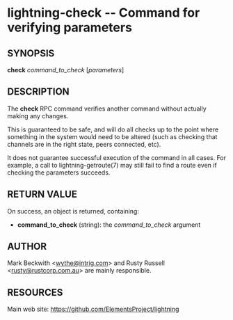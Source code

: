 lightning-check -- Command for verifying parameters
==============================

SYNOPSIS
--------

**check** *command\_to\_check* [*parameters*]

DESCRIPTION
-----------

The **check** RPC command verifies another command without actually 
making any changes.

This is guaranteed to be safe, and will do all checks up to the point
where something in the system would need to be altered (such as checking
that channels are in the right state, peers connected, etc).

It does not guarantee successful execution of the command in all
cases. For example, a call to lightning-getroute(7) may still fail to
find a route even if checking the parameters succeeds.

RETURN VALUE
------------

[comment]: # (GENERATE-FROM-SCHEMA-START)
On success, an object is returned, containing:

- **command\_to\_check** (string): the *command\_to\_check* argument

[comment]: # (GENERATE-FROM-SCHEMA-END)

AUTHOR
------

Mark Beckwith <<wythe@intrig.com>> and Rusty Russell
<<rusty@rustcorp.com.au>> are mainly responsible.

RESOURCES
---------

Main web site: <https://github.com/ElementsProject/lightning>

[comment]: # ( SHA256STAMP:4f50353d5bda2785a138f03eafd77e54d307589fe80f10a4d140d2d5f5d773f3)
